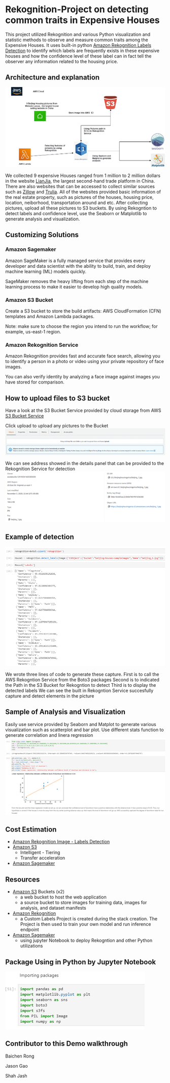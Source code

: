 # Rekognition-Project on detecting common traits in Expensive Houses
This project utilized Rekognition and various Python visualization and statistic methods to observe and measure common traits among the Expensive Houses. It uses built-in python [Amazon Rekognition Labels Detection](https://docs.aws.amazon.com/rekognition/latest/dg/labels.html) to identify which labels are frequently exists in these expensive houses and how the confidence level of these label can in fact tell the observer any information related to the housing price.

## Architecture and explanation
![Architecture](./Diagram.png)

We collected 9 expensive Houses ranged from 1 million to 2 million dollars in the website [LianJia](https://bj.lianjia.com/), the largest second-hand trade platform in China. There are also websites that can be accessed to collect similar sources such as [Zillow](https://www.zillow.com/) and [Trulia](https://www.trulia.com/). All of the websites provided basic information of the real estate property, such as pictures of the houses, housing price, location, neiborhood, transportation around and etc. After collecting pictures, upload all these pictures to S3 buckets. By using Rekogntion to detect labels and confidence level, use the Seaborn or Matplotlib to generate analysis and visualization.

## Customizing Solutions

### Amazon Sagemaker

Amazon SageMaker is a fully managed service that provides every developer and data scientist with the ability to build, train, and deploy machine learning (ML) models quickly.

SageMaker removes the heavy lifting from each step of the machine learning process to make it easier to develop high quality models.

### Amazon S3 Bucket

Create a S3 bucket to store the build artifacts: AWS CloudFormation (CFN) templates and Amazon Lambda packages.

Note: make sure to choose the region you intend to run the workflow; for example, us-east-1 region.

### Amazon Rekognition Service

Amazon Rekognition provides fast and accurate face search, allowing you to identify a person in a photo or video using your private repository of face images. 

You can also verify identity by analyzing a face image against images you have stored for comparison.

## How to upload files to S3 bucket 
Have a look at the S3 Bucket Service provided by cloud storage from AWS
[S3 Bucket Service](https://docs.aws.amazon.com/AmazonS3/latest/dev/UsingBucket.html)

Click upload to upload any pictures to the Bucket
![upload](./example/upload.png)

We can see address showed in the details panel that can be provided to the Rekognition Service for detection
![S3](./example/S3.png)

## Example of detection
![example](./example/example.png)

We wrote three lines of code to generate these capture.
First is to call the AWS Rekogntion Service from the Boto3 packages
Second is to indicated the Path in the S3 Bucket for Rekogntion to detect
Third is to display the detected labels
We can see the built in Rekogntion Service succesfully capture and detect elements in the picture

## Sample of Analysis and Visualization
Easily use service provided by Seaborn and Matplot to generate various visualization such as scatterplot and bar plot. Use different stats function to generate correlation and linera regression
![picture](./example/analysis.png)

## Cost Estimation
* [Amazon Rekognition Image - Labels Detection](https://aws.amazon.com/rekognition/pricing/)
* [Amazon S3](https://aws.amazon.com/s3/pricing/)
  * Intelligent - Tiering
  * Transfer acceleration
* [Amazon Sagemaker](https://aws.amazon.com/sagemaker/pricing/)

## Resources
* [Amazon S3](https://aws.amazon.com/s3/) Buckets (x2)
  * a web bucket to host the web application
  * a source bucket to store images for training data, images for analysis, and dataset manifests
* [Amazon Rekognition](https://aws.amazon.com/rekognition/)
  * a Custom Labels Project is created during the stack creation. The Project is then used to train your own model and run inference endpoint
* [Amazon Sagemaker](https://aws.amazon.com/sagemaker/)
  * using jupyter Notebook to deploy Rekogntion and other Python utilizations
  
## Package Using in Python by Jupyter Notebook
![package](./example/package.png)

## Contributor to this Demo walkthrough
Baichen Rong

Jason Gao

Shah Jash
